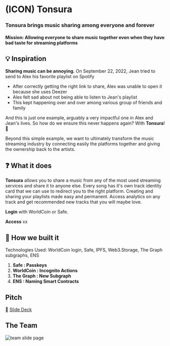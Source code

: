 # (ICON) Tonsura

### Tonsura brings music sharing among everyone and forever

#### Mission: Allowing everyone to share music together even when they have bad taste for streaming platforms

## 💡 Inspiration 

**Sharing music can be **annoying.**** On September 22, 2022, Jean tried to send to Alex his favorite playlist on Spotify

* After correctly getting the right link to share, Alex was unable to open it because she uses Deezer
* Alex felt sad about not being able to listen to Jean's playlist
* This kept happening over and over among various group of friends and family 

And this is just one example, arguably a very impactful one in Alex and Jean's lives. So how do we ensure this never happens again? With **Tonsura**! 🤖

Beyond this simple example, we want to ultimately transform the music streaming industry by connecting easily the platforms together and giving the ownership back to the artists.

## ❓ What it does

**Tonsura** allows you to share a music from any of the most used streaming services and share it to anyone else. Every song has it's own track identity card that we can use to redirect you to the right platform. Creating and sharing your playlists made easy and permanent. Access analytics on any track and get recommended new tracks that you will maybe love.

**Login** with WorldCoin or Safe.

**Access** xx

## 🚧 How we built it 

Technologies Used: WorldCoin login, Safe, IPFS, Web3.Storage, The Graph subgraphs, ENS

1. **Safe : Passkeys** 
2. **WorldCoin : Incognito Actions**
3. **The Graph : New Subgraph**
4. **ENS : Naming Smart Contracts**

## Pitch

👀 [Slide Deck]()
## The Team
![team slide page](Team.png)
